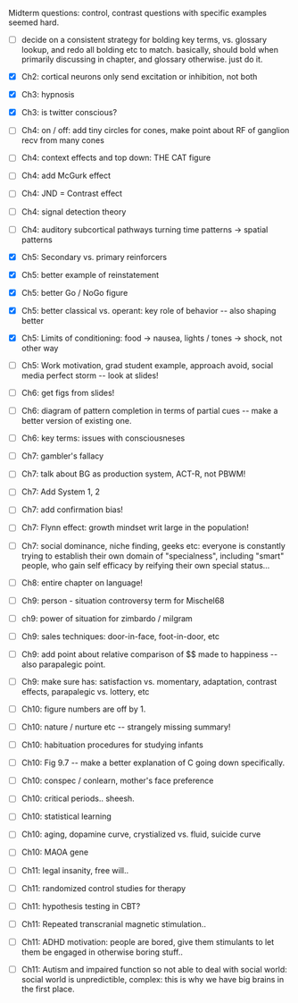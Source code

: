 Midterm questions: control, contrast questions with specific examples seemed hard.

* [ ] decide on a consistent strategy for bolding key terms, vs. glossary lookup, and redo all bolding etc to match.  basically, should bold when primarily discussing in chapter, and glossary otherwise.  just do it.

* [X] Ch2: cortical neurons only send excitation or inhibition, not both

* [X] Ch3: hypnosis

* [X] Ch3: is twitter conscious?

* [ ] Ch4: on / off: add tiny circles for cones, make point about RF of ganglion recv from many cones

* [ ] Ch4: context effects and top down: THE CAT figure

* [ ] Ch4: add McGurk effect

* [ ] Ch4: JND = Contrast effect

* [ ] Ch4: signal detection theory

* [ ] Ch4: auditory subcortical pathways turning time patterns -> spatial patterns

* [X] Ch5: Secondary vs. primary reinforcers

* [X] Ch5: better example of reinstatement 

* [X] Ch5: better Go / NoGo figure

* [X] Ch5: better classical vs. operant: key role of behavior -- also shaping better

* [X] Ch5: Limits of conditioning: food -> nausea, lights / tones -> shock, not other way

* [ ] Ch5: Work motivation, grad student example, approach avoid, social media perfect storm -- look at slides!

* [ ] Ch6: get figs from slides!

* [ ] Ch6: diagram of pattern completion in terms of partial cues -- make a better version of existing one.

* [ ] Ch6: key terms: issues with consciousneses

* [ ] Ch7: gambler's fallacy

* [ ] Ch7: talk about BG as production system, ACT-R, not PBWM!

* [ ] Ch7: Add System 1, 2 

* [ ] Ch7: add confirmation bias!

* [ ] Ch7: Flynn effect: growth mindset writ large in the population!

* [ ] Ch7: social dominance, niche finding, geeks etc: everyone is constantly trying to establish their own domain of "specialness", including "smart" people, who gain self efficacy by reifying their own special status...

* [ ] Ch8: entire chapter on language!

* [ ] Ch9: person - situation controversy term for Mischel68

* [ ] ch9: power of situation for zimbardo / milgram

* [ ] Ch9: sales techniques: door-in-face, foot-in-door, etc

* [ ] Ch9: add point about relative comparison of $$ made to happiness -- also parapalegic point.

* [ ] Ch9: make sure has: satisfaction vs. momentary, adaptation, contrast effects, parapalegic vs. lottery, etc

* [ ] Ch10: figure numbers are off by 1.

* [ ] Ch10: nature / nurture etc -- strangely missing summary!

* [ ] Ch10: habituation procedures for studying infants

* [ ] Ch10: Fig 9.7 -- make a better explanation of C going down specifically.

* [ ] Ch10: conspec / conlearn, mother's face preference

* [ ] Ch10: critical periods.. sheesh.

* [ ] Ch10: statistical learning

* [ ] Ch10: aging, dopamine curve, crystialized vs. fluid, suicide curve

* [ ] Ch10: MAOA gene

* [ ] Ch11: legal insanity, free will..

* [ ] Ch11: randomized control studies for therapy

* [ ] Ch11: hypothesis testing in CBT?

* [ ] Ch11: Repeated transcranial magnetic stimulation..

* [ ] Ch11: ADHD motivation: people are bored, give them stimulants to let them be engaged in otherwise boring stuff..

* [ ] Ch11: Autism and impaired function so not able to deal with social world: social world is unpredictible, complex: this is why we have big brains in the first place.

